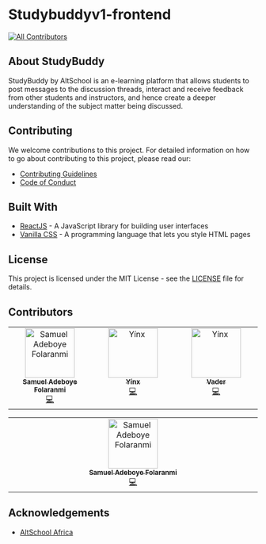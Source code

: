 # Studybuddyv1-frontend
<!-- ALL-CONTRIBUTORS-BADGE:START - Do not remove or modify this section -->
[![All Contributors](https://img.shields.io/badge/all_contributors-3-orange.svg?style=flat-square)](#contributors-)
<!-- ALL-CONTRIBUTORS-BADGE:END -->

## About StudyBuddy
StudyBuddy by AltSchool is an e-learning platform that allows students to post messages to the discussion threads, interact and receive feedback from other students and instructors, and hence create a deeper understanding of the subject matter being discussed.


## Contributing
We welcome contributions to this project. For detailed information on how to go about contributing to this project, please read our:
- [Contributing Guidelines](/CONTRIBUTING.md)
- [Code of Conduct](/CODE-OF-CONDUCT.md)

## Built With
* [ReactJS](https://beta.reactjs.org/) - A JavaScript library for building user interfaces
* [Vanilla CSS](https://developer.mozilla.org/en-US/docs/Web/CSS) - A programming language that lets you style HTML pages

## License
This project is licensed under the MIT License - see the [LICENSE](/LICENSE) file for details.

## Contributors

<!-- ALL-CONTRIBUTORS-LIST:START - Do not remove or modify this section -->
<!-- prettier-ignore-start -->
<!-- markdownlint-disable -->
<table>
  <tbody>
    <tr>
      <td align="center" valign="top" width="14.28%"><a href="https://boyei.tech/"><img src="https://avatars.githubusercontent.com/u/74235313?v=4?s=100" width="100px;" alt="Samuel Adeboye Folaranmi"/><br /><sub><b>Samuel Adeboye Folaranmi</b></sub></a><br /><a href="https://github.com/StudyBuddyv1/studybuddyv1-frontend/commits?author=Boye95" title="Code">💻</a></td>
      <td align="center" valign="top" width="14.28%"><a href="https://github.com/Yinkajay"><img src="https://avatars.githubusercontent.com/u/61986054?v=4?s=100" width="100px;" alt="Yínx"/><br /><sub><b>Yínx</b></sub></a><br /><a href="https://github.com/StudyBuddyv1/studybuddyv1-frontend/commits?author=Yinkajay" title="Code">💻</a></td>
       <td align="center" valign="top" width="14.28%"><a href="https://github.com/vader-js"><img src="https://avatars.githubusercontent.com/u/100224192?v=4?s=100" width="100px;" alt="Yínx"/><br /><sub><b>Vader</b></sub></a><br /><a href="https://github.com/StudyBuddyv1/studybuddyv1-frontend/commits?author=vader-js" title="Code">💻</a></td>
    </tr>
  </tbody>
</table>

<!-- markdownlint-restore -->
<!-- prettier-ignore-end -->

<!-- ALL-CONTRIBUTORS-LIST:END -->

<!-- ALL-CONTRIBUTORS-LIST:START - Do not remove or modify this section -->
<!-- prettier-ignore-start -->
<!-- markdownlint-disable -->
<table>
  <tbody>
    <tr>
      <td align="center" valign="top" width="14.28%"><a href="https://boyei.tech/"><img src="https://avatars.githubusercontent.com/u/74235313?v=4?s=100" width="100px;" alt="Samuel Adeboye Folaranmi"/><br /><sub><b>Samuel Adeboye Folaranmi</b></sub></a><br /><a href="https://github.com/StudyBuddyv1/studybuddyv1-frontend/commits?author=Boye95" title="Code">💻</a></td>
    </tr>
  </tbody>
</table>

<!-- markdownlint-restore -->
<!-- prettier-ignore-end -->

<!-- ALL-CONTRIBUTORS-LIST:END -->

## Acknowledgements
* [AltSchool Africa](https://www.altschoolafrica.com/schools/engineering)
